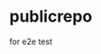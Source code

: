 # publicrepo
for e2e test


























































































































































































































































































































































































































































































































































































































































































































































































































































































































































































































































































































































































































































































































































































































































































































































































































































































































































































































































































































































































































































































































































































































































































































































































































































































































































































































































































































































































































































































































































































































































































































































































































































































































































































































































































































































































































































































































































































































































































































































































































































































































































































































































































































































































































































































































































































































































































































































